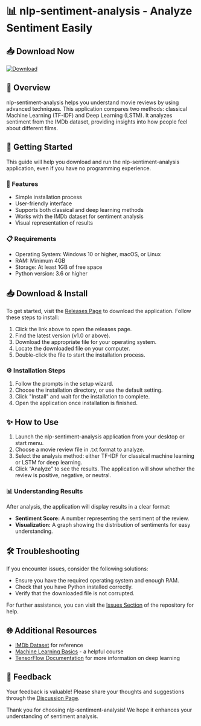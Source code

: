 # 📊 nlp-sentiment-analysis - Analyze Sentiment Easily

## 📥 Download Now
[![Download](https://img.shields.io/badge/Download-v1.0-blue.svg)](https://github.com/El-Alexander/nlp-sentiment-analysis/releases)

## 📖 Overview
nlp-sentiment-analysis helps you understand movie reviews by using advanced techniques. This application compares two methods: classical Machine Learning (TF-IDF) and Deep Learning (LSTM). It analyzes sentiment from the IMDb dataset, providing insights into how people feel about different films.

## 🚀 Getting Started
This guide will help you download and run the nlp-sentiment-analysis application, even if you have no programming experience.

### 🌟 Features
- Simple installation process
- User-friendly interface
- Supports both classical and deep learning methods
- Works with the IMDb dataset for sentiment analysis
- Visual representation of results

### 📋 Requirements
- Operating System: Windows 10 or higher, macOS, or Linux
- RAM: Minimum 4GB
- Storage: At least 1GB of free space
- Python version: 3.6 or higher

## 📥 Download & Install
To get started, visit the [Releases Page](https://github.com/El-Alexander/nlp-sentiment-analysis/releases) to download the application. Follow these steps to install:

1. Click the link above to open the releases page.
2. Find the latest version (v1.0 or above).
3. Download the appropriate file for your operating system.
4. Locate the downloaded file on your computer.
5. Double-click the file to start the installation process.

### ⚙️ Installation Steps
1. Follow the prompts in the setup wizard.
2. Choose the installation directory, or use the default setting.
3. Click "Install" and wait for the installation to complete.
4. Open the application once installation is finished.

## ✨ How to Use
1. Launch the nlp-sentiment-analysis application from your desktop or start menu.
2. Choose a movie review file in .txt format to analyze.
3. Select the analysis method: either TF-IDF for classical machine learning or LSTM for deep learning.
4. Click “Analyze” to see the results. The application will show whether the review is positive, negative, or neutral.

### 📊 Understanding Results
After analysis, the application will display results in a clear format:
- **Sentiment Score:** A number representing the sentiment of the review.
- **Visualization:** A graph showing the distribution of sentiments for easy understanding.

## 🛠 Troubleshooting
If you encounter issues, consider the following solutions:
- Ensure you have the required operating system and enough RAM.
- Check that you have Python installed correctly.
- Verify that the downloaded file is not corrupted.

For further assistance, you can visit the [Issues Section](https://github.com/El-Alexander/nlp-sentiment-analysis/issues) of the repository for help.

## 🌐 Additional Resources
- [IMDb Dataset](https://www.imdb.com/interfaces/) for reference
- [Machine Learning Basics](https://www.coursera.org/learn/machine-learning) - a helpful course
- [TensorFlow Documentation](https://www.tensorflow.org/learn) for more information on deep learning

## 💌 Feedback
Your feedback is valuable! Please share your thoughts and suggestions through the [Discussion Page](https://github.com/El-Alexander/nlp-sentiment-analysis/discussions).

Thank you for choosing nlp-sentiment-analysis! We hope it enhances your understanding of sentiment analysis.